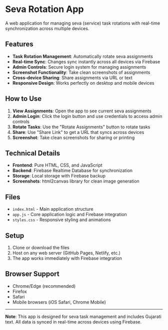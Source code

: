 # Seva Rotation App

A web application for managing seva (service) task rotations with real-time synchronization across multiple devices.

## Features

- **Task Rotation Management**: Automatically rotate seva assignments
- **Real-time Sync**: Changes sync instantly across all devices via Firebase
- **Admin Controls**: Secure login system for managing assignments
- **Screenshot Functionality**: Take clean screenshots of assignments
- **Cross-device Sharing**: Share assignments via URL or text
- **Responsive Design**: Works perfectly on desktop and mobile devices

## How to Use

1. **View Assignments**: Open the app to see current seva assignments
2. **Admin Login**: Click the login button and use credentials to access admin controls
3. **Rotate Tasks**: Use the "Rotate Assignments" button to rotate tasks
4. **Share**: Use "Share Link" to get a URL that syncs across devices
5. **Screenshot**: Take clean screenshots for sharing or printing

<!-- ## Admin Credentials

- **Username**: `admin`
- **Password**: `seva2024` -->

## Technical Details

- **Frontend**: Pure HTML, CSS, and JavaScript
- **Backend**: Firebase Realtime Database for synchronization
- **Storage**: Local storage with Firebase backup
- **Screenshots**: html2canvas library for clean image generation

## Files

- `index.html` - Main application structure
- `app.js` - Core application logic and Firebase integration
- `styles.css` - Responsive styling and animations

## Setup

1. Clone or download the files
2. Host on any web server (GitHub Pages, Netlify, etc.)
3. The app works immediately with Firebase integration

## Browser Support

- Chrome/Edge (recommended)
- Firefox
- Safari
- Mobile browsers (iOS Safari, Chrome Mobile)

---

**Note**: This app is designed for seva task management and includes Gujarati text. All data is synced in real-time across devices using Firebase.
